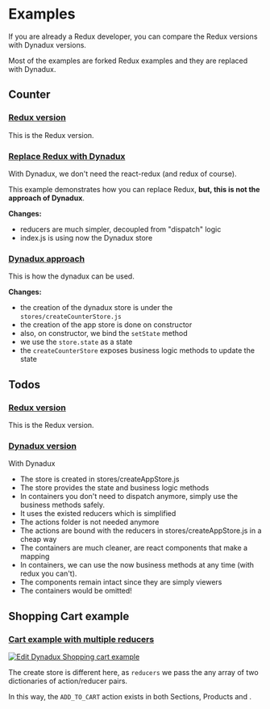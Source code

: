 # Examples

If you are already a Redux developer, you can compare the Redux versions with Dynadux versions.

Most of the examples are forked Redux examples and they are replaced with Dynadux.

## Counter

### [Redux version](https://codesandbox.io/s/github/reduxjs/redux/tree/master/examples/counter)

This is the Redux version.
 
### [Replace Redux with Dynadux](https://codesandbox.io/s/festive-wright-jur7b)

With Dynadux, we don't need the react-redux (and redux of course).

This example demonstrates how you can replace Redux, **but, this is not the approach of Dynadux**.

**Changes:**
- reducers are much simpler, decoupled from "dispatch" logic 
- index.js is using now the Dynadux store

### [Dynadux approach](https://codesandbox.io/s/amazing-bohr-xzhp0)

This is how the dynadux can be used.

**Changes:**
- the creation of the dynadux store is under the `stores/createCounterStore.js`
- the creation of the app store is done on constructor
- also, on constructor, we bind the `setState` method
- we use the `store.state` as a state
- the `createCounterStore` exposes business logic methods to update the state

## Todos

### [Redux version](https://codesandbox.io/s/github/reduxjs/redux/tree/master/examples/todos)

This is the Redux version.

### [Dynadux version](https://codesandbox.io/s/sleepy-browser-mijt6)

With Dynadux
- The store is created in stores/createAppStore.js
- The store provides the state and business logic methods
- In containers you don't need to dispatch anymore, simply use the business methods safely.
- It uses the existed reducers which is simplified
- The actions folder is not needed anymore
- The actions are bound with the reducers in stores/createAppStore.js in a cheap way
- The containers are much cleaner, are react components that make a mapping
- In containers, we can use the now business methods at any time (with redux you can't).
- The components remain intact since they are simply viewers
- The containers would be omitted!

## Shopping Cart example

### [Cart example with multiple reducers](https://codesandbox.io/s/dynadux-shopping-cart-example-icygs)

[![Edit Dynadux Shopping cart example](https://codesandbox.io/static/img/play-codesandbox.svg)](https://codesandbox.io/s/awesome-wozniak-icygs?fontsize=14&hidenavigation=1&module=%2Fsrc%2Fcontainers%2FApp.js&theme=dark)

The create store is different here, as `reducers` we pass the any array of two dictionaries of action/reducer pairs.

In this way, the `ADD_TO_CART` action exists in both Sections, Products and .
